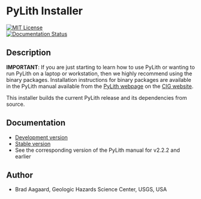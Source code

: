 # PyLith Installer

[![MIT License](https://img.shields.io/badge/license-MIT-blue.svg)](https://github.com/geodynamics/pylith_installer/blob/main/LICENSE.md) \
[![Documentation Status](https://readthedocs.org/projects/pylith-installer/badge/?version=latest)](https://pylith-installer.readthedocs.io/en/latest/?badge=latest)

## Description

**IMPORTANT**: If you are just starting to learn how to use PyLith or wanting to run PyLith on a laptop or workstation, then we highly recommend using the binary packages. Installation instructions for binary packages are available in the PyLith manual available from the [PyLith webpage](https://geodynamics.org/resources/pylith/) on the [CIG website](https://geodynamics.org).

This installer builds the current PyLith release and its dependencies from source.

## Documentation

* [Development version](https://pylith-installer.readthedocs.io/en/latest/)
* [Stable version](heeps://pylith-installer.readthedocs.io/en/v4.2.0-0)
* See the corresponding version of the PyLith manual for v2.2.2 and earlier

## Author

* Brad Aagaard, Geologic Hazards Science Center, USGS, USA
